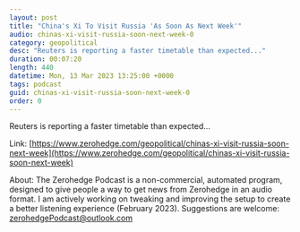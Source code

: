 ```yaml
---
layout: post
title: "China's Xi To Visit Russia 'As Soon As Next Week'"
audio: chinas-xi-visit-russia-soon-next-week-0
category: geopolitical
desc: "Reuters is reporting a faster timetable than expected..."
duration: 00:07:20
length: 440
datetime: Mon, 13 Mar 2023 13:25:00 +0000
tags: podcast
guid: chinas-xi-visit-russia-soon-next-week-0
order: 0
---
```

Reuters is reporting a faster timetable than expected...

Link: [https://www.zerohedge.com/geopolitical/chinas-xi-visit-russia-soon-next-week](https://www.zerohedge.com/geopolitical/chinas-xi-visit-russia-soon-next-week)

About: The Zerohedge Podcast is a non-commercial, automated program, designed to give people a way to get news from Zerohedge in an audio format.  I am actively working on tweaking and improving the setup to create a better listening experience (February 2023).  Suggestions are welcome: [zerohedgePodcast@outlook.com](mailto:zerohedgePodcast@outlook.com)